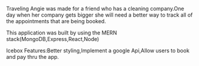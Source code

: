 Traveling Angie was made for a friend who has a cleaning company.One day when her company gets bigger she will need a better way to track all of the appointments that are being booked.




This application was built by using the MERN stack(MongoDB,Express,React,Node)




Icebox Features:Better styling,Implement a google Api,Allow users to book and pay thru the app.
